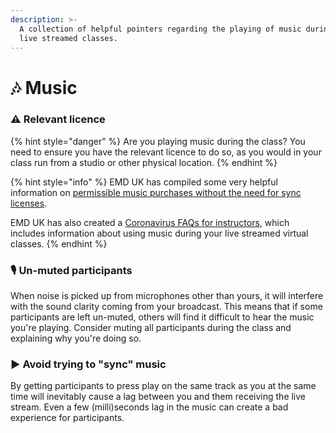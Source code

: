```yaml
---
description: >-
  A collection of helpful pointers regarding the playing of music during your
  live streamed classes.
---
```


# 🎶 Music

### ⚠️ Relevant licence

{% hint style="danger" %}
Are you playing music during the class? You need to ensure you have the relevant licence to do so, as you would in your class run from a studio or other physical location.
{% endhint %}

{% hint style="info" %}
EMD UK has compiled some very helpful information on [permissible music purchases without the need for sync licenses](https://emduk.org/wp-content/uploads/2020/04/EMD-UK-LICENCE-FREE-MUSIC-PROVIDERS.pdf).

EMD UK has also created a [Coronavirus FAQs for instructors](https://emduk.org/wp-content/uploads/2020/04/Coronavirus-FAQs-for-instructors-03042020.pdf), which includes information about using music during your live streamed virtual classes.
{% endhint %}

### 🎙 Un-muted participants

When noise is picked up from microphones other than yours, it will interfere with the sound clarity coming from your broadcast. This means that if some participants are left un-muted, others will find it difficult to hear the music you're playing. Consider muting all participants during the class and explaining why you're doing so.

### ▶️ Avoid trying to "sync" music

By getting participants to press play on the same track as you at the same time will inevitably cause a lag between you and them receiving the live stream. Even a few \(milli\)seconds lag in the music can create a bad experience for participants.


